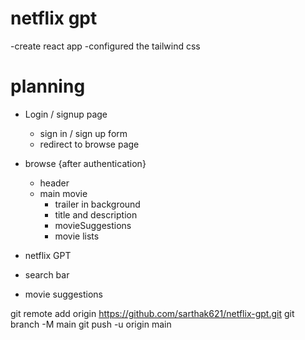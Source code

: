 # netflix gpt

-create react app
-configured the tailwind css


# planning 
- Login / signup page
  - sign in / sign up form 
  - redirect to browse page 
- browse {after authentication}
   - header
   - main movie
      - trailer in background
      - title and description
      - movieSuggestions
       - movie lists 

- netflix GPT
 - search bar
 - movie suggestions 

 git remote add origin https://github.com/sarthak621/netflix-gpt.git
git branch -M main
git push -u origin main